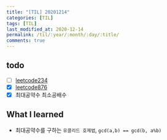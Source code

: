 ```yaml
---
title: "[TIL] 20201214"
categories: [TIL]
tags: [TIL]
last_modified_at: 2020-12-14
permalink: /til/:year/:month/:day/:title/
comments: true
---
```

## todo
- [ ] [leetcode234](https://leetcode.com/problems/palindrome-linked-list/)
- [X] [leetcode876](https://leetcode.com/problems/middle-of-the-linked-list/)
- [X] 최대공약수 최소공배수

## What I learned
* 최대공약수를 구하는 `유클리드 호제법`, `gcd(a,b) == gcd(b, a%b)`     
